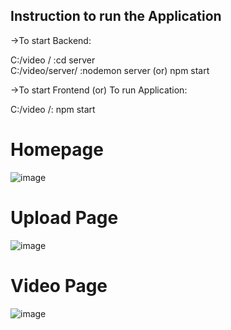 ## Instruction to run the Application

->To start Backend: <br />

   C:/video / :cd server <br />
   C:/video/server/ :nodemon server (or) npm start <br />

->To start Frontend (or) To run Application: <br/>

   C:/video /: npm start

# Homepage

![image](https://user-images.githubusercontent.com/75611417/193393319-73315de4-48ab-4ff1-900a-d1856ef4533f.png)

# Upload Page

![image](https://user-images.githubusercontent.com/75611417/193393394-4ff5c8d4-ea7d-469f-9d11-405d0fb154e1.png)

# Video Page

![image](https://user-images.githubusercontent.com/75611417/193393424-6ced15cf-574e-4580-bb94-c89c5336f0bb.png)


